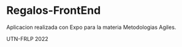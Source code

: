 # Regalos-FrontEnd

Aplicacion realizada con Expo para la materia Metodologias Agiles.

UTN-FRLP 2022

